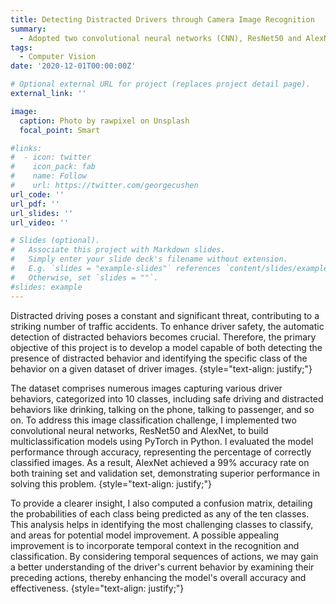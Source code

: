 ```yaml
---
title: Detecting Distracted Drivers through Camera Image Recognition
summary: 
  - Adopted two convolutional neural networks (CNN), ResNet50 and AlexNet, employing PyTorch to construct multiclassification models for drivers’ image processing and recognition.
tags:
  - Computer Vision
date: '2020-12-01T00:00:00Z'

# Optional external URL for project (replaces project detail page).
external_link: ''

image:
  caption: Photo by rawpixel on Unsplash
  focal_point: Smart

#links:
#  - icon: twitter
#    icon_pack: fab
#    name: Follow
#    url: https://twitter.com/georgecushen
url_code: ''
url_pdf: ''
url_slides: ''
url_video: ''

# Slides (optional).
#   Associate this project with Markdown slides.
#   Simply enter your slide deck's filename without extension.
#   E.g. `slides = "example-slides"` references `content/slides/example-slides.md`.
#   Otherwise, set `slides = ""`.
#slides: example
---
```


Distracted driving poses a constant and significant threat, contributing to a striking number of traffic accidents. To enhance driver safety, the automatic detection of distracted behaviors becomes crucial. Therefore, the primary objective of this project is to develop a model capable of both detecting the presence of distracted behavior and identifying the specific class of the behavior on a given dataset of driver images.
{style="text-align: justify;"}

The dataset comprises numerous images capturing various driver behaviors, categorized into 10 classes, including safe driving and distracted behaviors like drinking, talking on the phone, talking to passenger, and so on. To address this image classification challenge, I implemented two convolutional neural networks, ResNet50 and AlexNet, to build multiclassification models using PyTorch in Python. I evaluated the model performance through accuracy, representing the percentage of correctly classified images. As a result, AlexNet achieved a 99% accuracy rate on both training set and validation set, demonstrating superior performance in solving this problem.
{style="text-align: justify;"}

To provide a clearer insight, I also computed a confusion matrix, detailing the probabilities of each class being predicted as any of the ten classes. This analysis helps in identifying the most challenging classes to classify, and areas for potential model improvement. A possible appealing improvement is to incorporate temporal context in the recognition and classification. By considering temporal sequences of actions, we may gain a better understanding of the driver's current behavior by examining their preceding actions, thereby enhancing the model's overall accuracy and effectiveness.
{style="text-align: justify;"}

